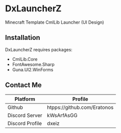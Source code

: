 # DxLauncherZ
Minecraft Template CmlLib Launcher (UI Design)

## Installation

DxLauncherZ requires packages:
 - CmlLib.Core
 - FontAwesome.Sharp
 - Guna.UI2.WinForms

## Contact Me

| Platform | Profile |
| ------ | ------ |
| Github | htpps://github.com/Eratonos |
| Discord Server | kWsArfAsGG |
| Discord Profile | dxeiz |


